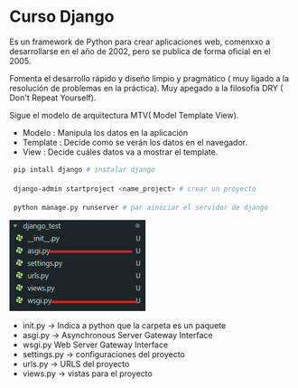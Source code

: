 # Curso Django

Es un framework de Python para crear aplicaciones web, comenxxo a desarrollarse en el año de 2002,
pero se publica de forma oficial en el 2005.

Fomenta el desarrollo rápido y diseño limpio y pragmático ( muy ligado a la resolución de problemas en la práctica).
Muy apegado a la filosofia DRY ( Don't Repeat Yourself).

Sigue el modelo de arquitectura MTV( Model Template View).

- Modelo : Manipula los datos en la aplicación
- Template : Decide como se verán los datos en el navegador.
- View : Decide cuáles datos va a mostrar el template.

```sh
 pip intall django # instalar django

 django-admin startproject <name_project> # crear un proyecto

 python manage.py runserver # par ainiciar el servidor de django
```

![alt](./imgs/Estructura_project_django.png)

- init.py -> Indica a python que la carpeta es un paquete
- asgi.py -> Asynchronous Server Gateway Interface
- wsgi.py Web Server Gateway Interface
- settings.py -> configuraciones del proyecto
- urls.py -> URLS del proyecto
- views.py -> vistas para el proyecto
